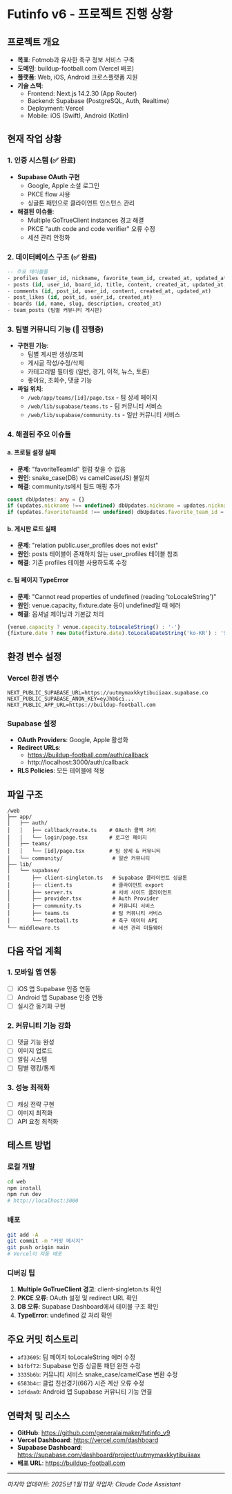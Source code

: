 # Futinfo v6 - 프로젝트 진행 상황

## 프로젝트 개요
- **목표**: Fotmob과 유사한 축구 정보 서비스 구축
- **도메인**: buildup-football.com (Vercel 배포)
- **플랫폼**: Web, iOS, Android 크로스플랫폼 지원
- **기술 스택**:
  - Frontend: Next.js 14.2.30 (App Router)
  - Backend: Supabase (PostgreSQL, Auth, Realtime)
  - Deployment: Vercel
  - Mobile: iOS (Swift), Android (Kotlin)

## 현재 작업 상황

### 1. 인증 시스템 (✅ 완료)
- **Supabase OAuth 구현**
  - Google, Apple 소셜 로그인
  - PKCE flow 사용
  - 싱글톤 패턴으로 클라이언트 인스턴스 관리
- **해결된 이슈들**:
  - Multiple GoTrueClient instances 경고 해결
  - PKCE "auth code and code verifier" 오류 수정
  - 세션 관리 안정화

### 2. 데이터베이스 구조 (✅ 완료)
```sql
-- 주요 테이블들
- profiles (user_id, nickname, favorite_team_id, created_at, updated_at)
- posts (id, user_id, board_id, title, content, created_at, updated_at, view_count)
- comments (id, post_id, user_id, content, created_at, updated_at)
- post_likes (id, post_id, user_id, created_at)
- boards (id, name, slug, description, created_at)
- team_posts (팀별 커뮤니티 게시판)
```

### 3. 팀별 커뮤니티 기능 (🔄 진행중)
- **구현된 기능**:
  - 팀별 게시판 생성/조회
  - 게시글 작성/수정/삭제
  - 카테고리별 필터링 (일반, 경기, 이적, 뉴스, 토론)
  - 좋아요, 조회수, 댓글 기능
- **파일 위치**:
  - `/web/app/teams/[id]/page.tsx` - 팀 상세 페이지
  - `/web/lib/supabase/teams.ts` - 팀 커뮤니티 서비스
  - `/web/lib/supabase/community.ts` - 일반 커뮤니티 서비스

### 4. 해결된 주요 이슈들

#### a. 프로필 설정 실패
- **문제**: "favoriteTeamId" 컬럼 찾을 수 없음
- **원인**: snake_case(DB) vs camelCase(JS) 불일치
- **해결**: community.ts에서 필드 매핑 추가
```typescript
const dbUpdates: any = {}
if (updates.nickname !== undefined) dbUpdates.nickname = updates.nickname
if (updates.favoriteTeamId !== undefined) dbUpdates.favorite_team_id = updates.favoriteTeamId
```

#### b. 게시판 로드 실패
- **문제**: "relation public.user_profiles does not exist"
- **원인**: posts 테이블이 존재하지 않는 user_profiles 테이블 참조
- **해결**: 기존 profiles 테이블 사용하도록 수정

#### c. 팀 페이지 TypeError
- **문제**: "Cannot read properties of undefined (reading 'toLocaleString')"
- **원인**: venue.capacity, fixture.date 등이 undefined일 때 에러
- **해결**: 옵셔널 체이닝과 기본값 처리
```typescript
{venue.capacity ? venue.capacity.toLocaleString() : '-'}
{fixture.date ? new Date(fixture.date).toLocaleDateString('ko-KR') : '날짜 미정'}
```

## 환경 변수 설정

### Vercel 환경 변수
```
NEXT_PUBLIC_SUPABASE_URL=https://uutmymaxkkytibuiiaax.supabase.co
NEXT_PUBLIC_SUPABASE_ANON_KEY=eyJhbGci...
NEXT_PUBLIC_APP_URL=https://buildup-football.com
```

### Supabase 설정
- **OAuth Providers**: Google, Apple 활성화
- **Redirect URLs**: 
  - https://buildup-football.com/auth/callback
  - http://localhost:3000/auth/callback
- **RLS Policies**: 모든 테이블에 적용

## 파일 구조
```
/web
├── app/
│   ├── auth/
│   │   ├── callback/route.ts    # OAuth 콜백 처리
│   │   └── login/page.tsx       # 로그인 페이지
│   ├── teams/
│   │   └── [id]/page.tsx        # 팀 상세 & 커뮤니티
│   └── community/                # 일반 커뮤니티
├── lib/
│   └── supabase/
│       ├── client-singleton.ts   # Supabase 클라이언트 싱글톤
│       ├── client.ts             # 클라이언트 export
│       ├── server.ts             # 서버 사이드 클라이언트
│       ├── provider.tsx          # Auth Provider
│       ├── community.ts          # 커뮤니티 서비스
│       ├── teams.ts              # 팀 커뮤니티 서비스
│       └── football.ts           # 축구 데이터 API
└── middleware.ts                 # 세션 관리 미들웨어
```

## 다음 작업 계획

### 1. 모바일 앱 연동
- [ ] iOS 앱 Supabase 인증 연동
- [ ] Android 앱 Supabase 인증 연동
- [ ] 실시간 동기화 구현

### 2. 커뮤니티 기능 강화
- [ ] 댓글 기능 완성
- [ ] 이미지 업로드
- [ ] 알림 시스템
- [ ] 팀별 랭킹/통계

### 3. 성능 최적화
- [ ] 캐싱 전략 구현
- [ ] 이미지 최적화
- [ ] API 요청 최적화

## 테스트 방법

### 로컬 개발
```bash
cd web
npm install
npm run dev
# http://localhost:3000
```

### 배포
```bash
git add -A
git commit -m "커밋 메시지"
git push origin main
# Vercel이 자동 배포
```

### 디버깅 팁
1. **Multiple GoTrueClient 경고**: client-singleton.ts 확인
2. **PKCE 오류**: OAuth 설정 및 redirect URL 확인
3. **DB 오류**: Supabase Dashboard에서 테이블 구조 확인
4. **TypeError**: undefined 값 처리 확인

## 주요 커밋 히스토리
- `af33605`: 팀 페이지 toLocaleString 에러 수정
- `b1fbf72`: Supabase 인증 싱글톤 패턴 완전 수정
- `3335b6b`: 커뮤니티 서비스 snake_case/camelCase 변환 수정
- `6583b4c`: 클럽 친선경기(667) 시즌 계산 오류 수정
- `1dfdaa0`: Android 앱 Supabase 커뮤니티 기능 연결

## 연락처 및 리소스
- **GitHub**: https://github.com/generalaimaker/futinfo_v9
- **Vercel Dashboard**: https://vercel.com/dashboard
- **Supabase Dashboard**: https://supabase.com/dashboard/project/uutmymaxkkytibuiiaax
- **배포 URL**: https://buildup-football.com

---

*마지막 업데이트: 2025년 1월 11일*
*작업자: Claude Code Assistant*